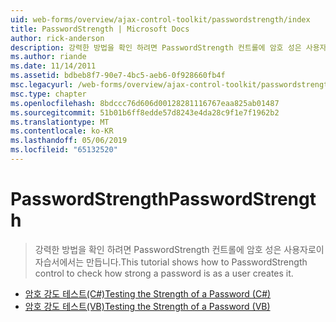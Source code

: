 ```yaml
---
uid: web-forms/overview/ajax-control-toolkit/passwordstrength/index
title: PasswordStrength | Microsoft Docs
author: rick-anderson
description: 강력한 방법을 확인 하려면 PasswordStrength 컨트롤에 암호 성은 사용자로이 자습서에서는 만듭니다.
ms.author: riande
ms.date: 11/14/2011
ms.assetid: bdbeb8f7-90e7-4bc5-aeb6-0f928660fb4f
msc.legacyurl: /web-forms/overview/ajax-control-toolkit/passwordstrength
msc.type: chapter
ms.openlocfilehash: 8bdccc76d606d00128281116767eaa825ab01487
ms.sourcegitcommit: 51b01b6ff8edde57d8243e4da28c9f1e7f1962b2
ms.translationtype: MT
ms.contentlocale: ko-KR
ms.lasthandoff: 05/06/2019
ms.locfileid: "65132520"
---
```

# <a name="passwordstrength"></a><span data-ttu-id="477fc-103">PasswordStrength</span><span class="sxs-lookup"><span data-stu-id="477fc-103">PasswordStrength</span></span>

> <span data-ttu-id="477fc-104">강력한 방법을 확인 하려면 PasswordStrength 컨트롤에 암호 성은 사용자로이 자습서에서는 만듭니다.</span><span class="sxs-lookup"><span data-stu-id="477fc-104">This tutorial shows how to PasswordStrength control to check how strong a password is as a user creates it.</span></span>

- [<span data-ttu-id="477fc-105">암호 강도 테스트(C#)</span><span class="sxs-lookup"><span data-stu-id="477fc-105">Testing the Strength of a Password (C#)</span></span>](testing-the-strength-of-a-password-cs.md)
- [<span data-ttu-id="477fc-106">암호 강도 테스트(VB)</span><span class="sxs-lookup"><span data-stu-id="477fc-106">Testing the Strength of a Password (VB)</span></span>](testing-the-strength-of-a-password-vb.md)

